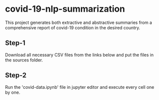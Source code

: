 # covid-19-nlp-summarization
This project generates both extractive and abstractive summaries from a comprehensive report of covid-19 condition in the desired country.

## Step-1
Download all necessary CSV files from the links below and put the files in the sources folder.

## Step-2
Run the 'covid-data.ipynb' file in jupyter editor and execute every cell one by one.


